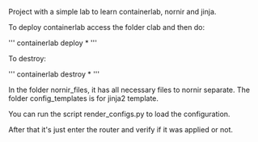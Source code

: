 Project with a simple lab to learn containerlab, nornir and jinja.

To deploy containerlab access the folder clab and then do: 

'''
containerlab deploy *
'''

To destroy:

'''
containerlab destroy *
'''

In the folder nornir_files, it has all necessary files to nornir separate. The folder config_templates is for jinja2 template.

You can run the script render_configs.py to load the configuration.

After that it's just enter the router and verify if it was applied or not.